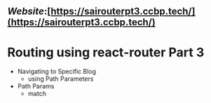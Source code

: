 ## **_Website_**:[https://sairouterpt3.ccbp.tech/](https://sairouterpt3.ccbp.tech/)

# Routing using react-router Part 3

- Navigating to Specific Blog
  - using Path Parameters
- Path Params
  - match
